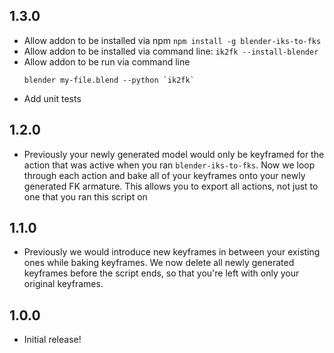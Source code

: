 ## 1.3.0

- Allow addon to be installed via npm `npm install -g blender-iks-to-fks`
- Allow addon to be installed via command line: `ik2fk --install-blender`
- Allow addon to be run via command line
    ```
    blender my-file.blend --python `ik2fk`
    ```
- Add unit tests

## 1.2.0

- Previously your newly generated model would only be keyframed for the action that was active
when you ran `blender-iks-to-fks`. Now we loop through each action and bake all of your keyframes
onto your newly generated FK armature. This allows you to export all actions, not just to
one that you ran this script on

## 1.1.0

- Previously we would introduce new keyframes in between your existing ones
while baking keyframes. We now delete all newly generated keyframes before the
script ends, so that you're left with only your original keyframes.

## 1.0.0

- Initial release!

